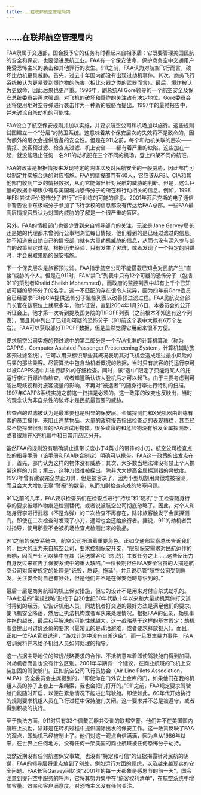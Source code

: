 ```yaml
---
title: ……在联邦航空管理局内
---
```


## ……在联邦航空管理局内

FAA隶属于交通部，国会授予它的任务有时看起来自相矛盾：它既要管理美国民航的安全和保安，也要促进民航工业。FAA有一个保安使命，保护商务空中交通用户免受恐怖主义的袭击和其他罪行的发生。911之前，FAA认为对航空飞行而言，破坏比劫机更具威胁。首先，过去十年国内都没有出现过劫机事件。其次，商务飞行系统被认为更易受到爆炸物的伤害（相比火器之类的武器而言）。最后，爆炸被认为更致命，因此后果也更严重。1996年，副总统Al Gore领导的一个航空安全及保安总统委员会再次强调，对飞机的破坏和爆炸的关注占有决定地位。Gore委员会还将使用地对空导弹进行袭击作为一种新的威胁而提出。1997年的最终报告中，并未讨论自杀劫机的可能性。

FAA设立了航空保安规则并加以实施，并要求航空公司和机场加以施行。这些规则试图建立一个“分层”的防卫系统。这意味着某个保安层次的失效将不是致命的，因为额外的层次会提供后备的安全性。但是在911之前，每个和劫机关联的层次——情报、旅客预过滤、检查点过滤、机上安全——都有着严重的缺陷。这些加在一起，就没能阻止任何一名911的劫机犯在三个不同的机场，登上四架不同的航班。

FAA的政策是根据情报来发现特定的阴谋以及对民航安全的一般威胁，因此部门可以制定并实施合适的对应措施。FAA的情报部门有40人，它应该从FBI、CIA和其他部门收到广泛的情报数据，从而它能做出针对民航的威胁的判断。但是，这么巨量的数据中却很少有与美国境内恐怖分子的所在和行动相关的信息。例如，1998年FBI尝试评价恐怖分子进行飞行训练的可能的信息、2001年菲尼克斯的电子通信中警告说中东极端分子参加了飞行学校的信息都没有传达给FAA总部。一些FAA最高层情报官员认为对国内威胁的了解是一个很严重的盲区。

另外，FAA的情报部门也很少受到来自领导部门的关注。无论是Jane Garvey局长还是她的代理都未曾例行公事地浏览每日情报，他们看到的是已经过滤过的信息。她不知道来自她自己的情报部门就有大量劫机威胁的信息，从而也没有深入参与部门的政策制定过程。根据历史经验，只有发生了灾难，或者发现了一个特定的阴谋时，才会采取果断的保安措施。

下一个保安层次是旅客预过滤。FAA指示航空公司不能搭载已知会对民航产生“直接”威胁的个人。但是在911时，FAA“禁飞”列表中只有12个可疑的恐怖分子（包括911的策划者Khalid Sheikh Mohammed），而政府的监控列表中却有上千个已知或可疑的恐怖分子的名字。这一不匹配的存在很令人诧异，因为四年前Gore委员会已经要求FBI和CIA提供恐怖分子监控列表以改善预过滤过程。FAA民航安全部门长官在该职位上就职多年，他作证说，直到2004年1月26日，本委员会的公开听证会上，他才第一次听到提及国务院的TIPOFF列表（之前根本不知道有这个列表），而且其中列出了已知和可疑的恐怖分子（911前这个表中大概有6万个左右）。FAA可以获取部分TIPOFF数据，但是显然觉得它用起来很不方便。

要求航空公司实施的预过滤中的第二部分是一个FAA批准的计算机算法（称为CAPPS，Computer Assisted Passenger Prescreening System，计算机辅助旅客预过滤系统）。它可以用来标识那些其概况表明其对飞机会造成超过最小风险的后果的那些乘客。尽管算法中包含劫机者概况的数据，当时只有旅客的托运行李可以被CAPPS选中并进行额外的仔细检查。同时，该“选中”限定了只能将某人的托运行李进行爆炸物检查，或者知道确认该人登机后才可以起飞。由于主要考虑到可能出现歧视和对旅客流量的影响，不再对“被选者”的随身行李进行特别的扫描，1997年CAPPS系统实施之前这一扫描是必须的。这一政策的改变也反映出，当时的观念认为非自杀性的破坏才是民航最首要的威胁。

检查点的过滤被认为是最重要也是明显的保安层。金属探测门和X光机器由训练有素的员工操作，来阻止违禁物品。大量的政府报告指出检查点的表现糟糕，甚至经常不能探出很明显的FAA测试用物体。很多致命的和危险物没有触发金属探测器，或者很难在X光机器中和日常用品区分开。

虽然FAA的规则没有明确禁止携带长度小于4英寸的带锋的小刀，航空公司检查点处的指导手册（该手册和FAA联合制定）明确可以携带。FAA这一政策的出发点在于，首先，部门认为这样的物体没有威胁；其次，大多数当地法律没有禁止个人携带这样的刀具；第三，这种刀很难被探出，除非大大提高金属探测器的灵敏度。1993年曾有建议完全禁止刀具，但是被否决了，因为小型切割用具很难被探测，而且会大大增加无辜“警报”的数量，从而加剧检查点处的堵塞问题。

911之前的几年，FAA要求检查员们在检查点进行“持续”和“随机”手工检查随身行李的要求被爆炸物痕迹检测替代，或者说被航空公司彻底忽略了。因此，对个人和随身行李进行武器（不是炸弹）的二次检查不再存在，除非旅客触发了金属探测门。即使在二次检查时发现了小刀，通常也会还给旅行者。据说，911的劫机者受过指导，使用那些不会被机场检查点检测出来的物品。

911之前的保安系统中，航空公司扮演着重要角色。正如交通部监察总长告诉我们的，巨大的压力来自航空公司，要求控制保安开支，“限制保安需求对民航运作的影响，因而产业可以集中在其（运送乘客和飞机的）主要任务之上……这些反压力自身反过来宣告了保安系统中的重大缺陷。”一位长期担任FAA安全官员的人描述航空公司对保安规定的处理是“诋毁，质疑，拖延”，并且说尽管“航空公司受到启发，关注安全对自己有好处，但是他们并不是在保安范畴意识到的。”

最后一层是商务航班的机上保安措施，但它的设计不是用来对付自杀式劫机的。FAA批准的“常规战略”形成于自20世纪60年代数十年以来和大量劫机案件打交道时得到的经历。它告诉机组人员，同劫机者打交道的最好方法是满足他们的要求，使飞机安全降落，然后让执法机构或者军队来处理情况。根据FAA的记录，劫机事件拖的越长，最后和平解决的可能性就越大。这一战略基于这样的基本假定：劫机者会提出可讨价还价的要求（最常见的是政治避难，或者要求释放犯人）。而且，正如一位FAA官员说道，“游戏计划中没有自杀这条”。而一旦发生暴力事件，FAA培训资料并未给予机组人员如何处理的指导。

这一占据主导地位的常规战略要求的合作、不抵抗意味着即使驾驶舱门得到加固，对劫机者而言也没有什么区别。2001年早期有一个建议，在商业航班的飞机上安装加固的驾驶舱门。正如航空公司飞行员协会（Air Line Pilots Association，ALPA）安全委员会主席提到的，“即使你在门外安上金库的门，如果他们在我的机组人员的脖子上套上一条绳索，我也会把门打开的。”911之前，FAA规定要求驾驶舱门能随时开启，以便在紧急情况下能进出驾驶舱。即使如此，60年代开始执行的规则要求机组人员在飞行过程中保持舱门关闭。这一要求并不总是被遵守，或者得到积极的执行。

至于执法方面，911时只有33个佩戴武器并受训的联邦空警。他们并不在美国国内航班上执勤，除非是在转机过程中提供国际出发的保安工作。这一政策反映了FAA的观点，即劫机已经被制止了。他们对这一观点自信满满，因为自从1986年以来，在世界上任何地方，没有任何一架美国的商业航班被任何恐怖分子劫持。

既然近期没有任何航空保安事故，也没有“特定和可信”的证据揭露针对民航的阴谋，FAA的领导层将重点放到了别处，例如运行方面的顾虑，以及越来越现实的安全问题。FAA长官Garvey回忆说“2001年的每一天都象是感恩节的前一天”。国会注意到提升空中服务的呼声，它将其努力集中在“旅客权利清单”，在航空系统中增加容量、效率和客户满意度。对恐怖主义没有任何关注。